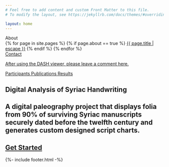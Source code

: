 ```yaml
---
# Feel free to add content and custom Front Matter to this file.
# To modify the layout, see https://jekyllrb.com/docs/themes/#overriding-theme-defaults

layout: home
---
```


<section class="hero is-fullheight has-bg-img">
    <div class="hero-head">
        <nav class="navbar">
            <div class="navbar-brand">
                <span class="navbar-burger burger" data-target="navbarMenuHero">
                    <span></span>
                    <span></span>
                    <span></span>
                </span>
            </div>
            <div id="navbarMenuHero" class="navbar-menu">
                <div class="navbar-end">
                    <div class="navbar-item has-dropdown is-hoverable">
                        <a class="navbar-link">
                            About
                        </a>
                        <div class="navbar-dropdown">
                            {% for page in site.pages %}
                            {% if page.about == true %}
                                <a class="navbar-item" href="{{ page.url | relative_url }}">{{ page.title | escape }}</a>
                            {% endif %}
                            {% endfor %}
                        </div>
                    </div>
                    <div class="navbar-item has-callout has-dropdown is-active">
                        <a class="navbar-item" href="./contact/">
                            Contact
                        </a>
                        <div id="contact-message" class="navbar-dropdown">
                            <a class="navbar-item" href="./contact/">
                              <i class="fa fa-arrow-up" aria-hidden="true"></i>
                              <p>After using the DASH viewer, please leave a comment here.</p>
                            </a>
                        </div>
                    </div>
                    <a class="navbar-item" href="./participants">
                        Participants
                    </a>
                    <a class="navbar-item" href="./publications">
                        Publications
                    </a>
                    <a class="navbar-item" href="./results">
                        Results
                    </a>
                </div>
            </div>
        </nav>
    </div>
    <div class="hero-body">
        <div class="container has-text-centered">
            <h1 class="title">Digital Analysis of Syriac Handwriting</h1>
            <h2 class="subtitle">A digital paleography project that displays folia from 90% of surviving Syriac manuscripts securely dated before the twelfth century and generates custom designed script charts.</h2>
            <a id="start-button" class="button is-primary" href="./viewer/"><h2 class="subtitle">Get Started</h2></a>
        </div>
    </div>
    <div class="hero-foot">
          {%- include footer.html -%}
    </div>
</section>
